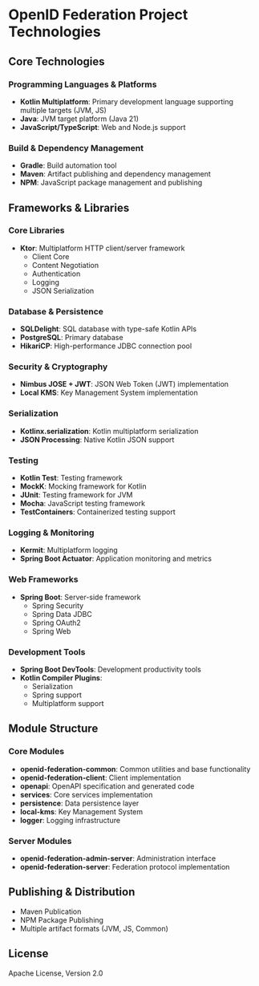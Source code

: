 # OpenID Federation Project Technologies

## Core Technologies

### Programming Languages & Platforms

- **Kotlin Multiplatform**: Primary development language supporting multiple targets (JVM, JS)
- **Java**: JVM target platform (Java 21)
- **JavaScript/TypeScript**: Web and Node.js support

### Build & Dependency Management

- **Gradle**: Build automation tool
- **Maven**: Artifact publishing and dependency management
- **NPM**: JavaScript package management and publishing

## Frameworks & Libraries

### Core Libraries

- **Ktor**: Multiplatform HTTP client/server framework
    - Client Core
    - Content Negotiation
    - Authentication
    - Logging
    - JSON Serialization

### Database & Persistence

- **SQLDelight**: SQL database with type-safe Kotlin APIs
- **PostgreSQL**: Primary database
- **HikariCP**: High-performance JDBC connection pool

### Security & Cryptography

- **Nimbus JOSE + JWT**: JSON Web Token (JWT) implementation
- **Local KMS**: Key Management System implementation

### Serialization

- **Kotlinx.serialization**: Kotlin multiplatform serialization
- **JSON Processing**: Native Kotlin JSON support

### Testing

- **Kotlin Test**: Testing framework
- **MockK**: Mocking framework for Kotlin
- **JUnit**: Testing framework for JVM
- **Mocha**: JavaScript testing framework
- **TestContainers**: Containerized testing support

### Logging & Monitoring

- **Kermit**: Multiplatform logging
- **Spring Boot Actuator**: Application monitoring and metrics

### Web Frameworks

- **Spring Boot**: Server-side framework
    - Spring Security
    - Spring Data JDBC
    - Spring OAuth2
    - Spring Web

### Development Tools

- **Spring Boot DevTools**: Development productivity tools
- **Kotlin Compiler Plugins**:
    - Serialization
    - Spring support
    - Multiplatform support

## Module Structure

### Core Modules

- **openid-federation-common**: Common utilities and base functionality
- **openid-federation-client**: Client implementation
- **openapi**: OpenAPI specification and generated code
- **services**: Core services implementation
- **persistence**: Data persistence layer
- **local-kms**: Key Management System
- **logger**: Logging infrastructure

### Server Modules

- **openid-federation-admin-server**: Administration interface
- **openid-federation-server**: Federation protocol implementation

## Publishing & Distribution

- Maven Publication
- NPM Package Publishing
- Multiple artifact formats (JVM, JS, Common)

## License

Apache License, Version 2.0
